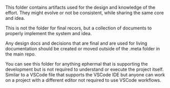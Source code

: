 This folder contains artifacts used for the design and knowledge of the effort. They might evolve or not be consistent, while sharing the same core and idea.

This is not the folder for final recors, but a collection of documents to properly implement the system and idea.

Any design docs and decisions that are final and are used for living documentation should be created or moved outside of the .meta folder in the main repo.

You can see this folder for anything ephermal that is supporting the development but is not required to understand or execute the project itself. Similar to a VSCode file that supports the VSCode IDE but anyone can work on a project with a different editor not required to use VSCode workflows.
